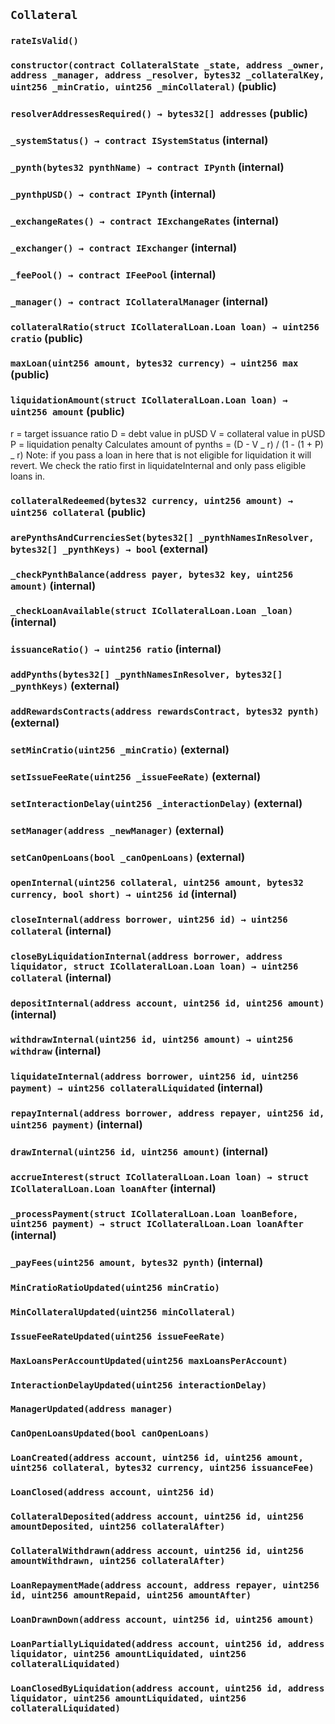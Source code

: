 ## `Collateral`

### `rateIsValid()`

### `constructor(contract CollateralState _state, address _owner, address _manager, address _resolver, bytes32 _collateralKey, uint256 _minCratio, uint256 _minCollateral)` (public)

### `resolverAddressesRequired() → bytes32[] addresses` (public)

### `_systemStatus() → contract ISystemStatus` (internal)

### `_pynth(bytes32 pynthName) → contract IPynth` (internal)

### `_pynthpUSD() → contract IPynth` (internal)

### `_exchangeRates() → contract IExchangeRates` (internal)

### `_exchanger() → contract IExchanger` (internal)

### `_feePool() → contract IFeePool` (internal)

### `_manager() → contract ICollateralManager` (internal)

### `collateralRatio(struct ICollateralLoan.Loan loan) → uint256 cratio` (public)

### `maxLoan(uint256 amount, bytes32 currency) → uint256 max` (public)

### `liquidationAmount(struct ICollateralLoan.Loan loan) → uint256 amount` (public)

r = target issuance ratio
D = debt value in pUSD
V = collateral value in pUSD
P = liquidation penalty
Calculates amount of pynths = (D - V _ r) / (1 - (1 + P) _ r)
Note: if you pass a loan in here that is not eligible for liquidation it will revert.
We check the ratio first in liquidateInternal and only pass eligible loans in.

### `collateralRedeemed(bytes32 currency, uint256 amount) → uint256 collateral` (public)

### `arePynthsAndCurrenciesSet(bytes32[] _pynthNamesInResolver, bytes32[] _pynthKeys) → bool` (external)

### `_checkPynthBalance(address payer, bytes32 key, uint256 amount)` (internal)

### `_checkLoanAvailable(struct ICollateralLoan.Loan _loan)` (internal)

### `issuanceRatio() → uint256 ratio` (internal)

### `addPynths(bytes32[] _pynthNamesInResolver, bytes32[] _pynthKeys)` (external)

### `addRewardsContracts(address rewardsContract, bytes32 pynth)` (external)

### `setMinCratio(uint256 _minCratio)` (external)

### `setIssueFeeRate(uint256 _issueFeeRate)` (external)

### `setInteractionDelay(uint256 _interactionDelay)` (external)

### `setManager(address _newManager)` (external)

### `setCanOpenLoans(bool _canOpenLoans)` (external)

### `openInternal(uint256 collateral, uint256 amount, bytes32 currency, bool short) → uint256 id` (internal)

### `closeInternal(address borrower, uint256 id) → uint256 collateral` (internal)

### `closeByLiquidationInternal(address borrower, address liquidator, struct ICollateralLoan.Loan loan) → uint256 collateral` (internal)

### `depositInternal(address account, uint256 id, uint256 amount)` (internal)

### `withdrawInternal(uint256 id, uint256 amount) → uint256 withdraw` (internal)

### `liquidateInternal(address borrower, uint256 id, uint256 payment) → uint256 collateralLiquidated` (internal)

### `repayInternal(address borrower, address repayer, uint256 id, uint256 payment)` (internal)

### `drawInternal(uint256 id, uint256 amount)` (internal)

### `accrueInterest(struct ICollateralLoan.Loan loan) → struct ICollateralLoan.Loan loanAfter` (internal)

### `_processPayment(struct ICollateralLoan.Loan loanBefore, uint256 payment) → struct ICollateralLoan.Loan loanAfter` (internal)

### `_payFees(uint256 amount, bytes32 pynth)` (internal)

### `MinCratioRatioUpdated(uint256 minCratio)`

### `MinCollateralUpdated(uint256 minCollateral)`

### `IssueFeeRateUpdated(uint256 issueFeeRate)`

### `MaxLoansPerAccountUpdated(uint256 maxLoansPerAccount)`

### `InteractionDelayUpdated(uint256 interactionDelay)`

### `ManagerUpdated(address manager)`

### `CanOpenLoansUpdated(bool canOpenLoans)`

### `LoanCreated(address account, uint256 id, uint256 amount, uint256 collateral, bytes32 currency, uint256 issuanceFee)`

### `LoanClosed(address account, uint256 id)`

### `CollateralDeposited(address account, uint256 id, uint256 amountDeposited, uint256 collateralAfter)`

### `CollateralWithdrawn(address account, uint256 id, uint256 amountWithdrawn, uint256 collateralAfter)`

### `LoanRepaymentMade(address account, address repayer, uint256 id, uint256 amountRepaid, uint256 amountAfter)`

### `LoanDrawnDown(address account, uint256 id, uint256 amount)`

### `LoanPartiallyLiquidated(address account, uint256 id, address liquidator, uint256 amountLiquidated, uint256 collateralLiquidated)`

### `LoanClosedByLiquidation(address account, uint256 id, address liquidator, uint256 amountLiquidated, uint256 collateralLiquidated)`
